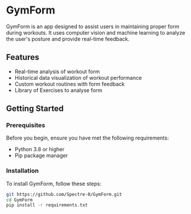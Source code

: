 # GymForm

GymForm is an app designed to assist users in maintaining proper form during workouts. It uses computer vision and machine learning to analyze the user's posture and provide real-time feedback.

## Features

- Real-time analysis of workout form
- Historical data visualization of workout performance
- Custom workout routines with form feedback
- Library of Exercises to analyse form

## Getting Started

### Prerequisites

Before you begin, ensure you have met the following requirements:

- Python 3.8 or higher
- Pip package manager

### Installation

To install GymForm, follow these steps:

```bash
git https://github.com/Spectre-0/GymForm.git
cd GymForm
pip install -r requirements.txt
